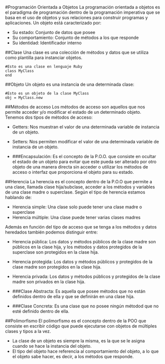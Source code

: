
#Programación Orientada a Objetos
La programación orientada a objetos es el paradigma de programación dentro de la programación imperativa que se basa en el uso de objetos y sus relaciones para construir programas y aplicaciones.
Un objeto está caracterizado por:

- Su estado: Conjunto de datos que posee
- Su comportamiento: Conjunto de métodos a los que responde
- Su identidad: Identificador interno

##Clase
Una clase es una colección de métodos y datos que se utiliza como plantilla para instanciar objetos.
    
	#Esto es una clase en lenguaje Ruby
	class MyClass
	end

##Objeto
Un objeto es una instancia de una determinada clase:

    #Esto es un objeto de la clase MyClass
	obj = MyClass.new

##Métodos de acceso
Los métodos de acceso son aquellos que nos permite acceder y/o modificar el estado de un determinado objeto. Tenemos dos tipos de métodos de acceso:

-	Getters: Nos muestran el valor de una determinada variable de instancia de un objeto.
-	Setters: Nos permiten modificar el valor de una determinada variable de instancia de un objeto.

- ###Encapsulación:
Es el concepto de la P.O.O. que consiste en ocultar el estado de un objeto para evitar que este pueda ser alterado por otro objeto de una manera directa sin acceder o utilizar los métodos de acceso o interfaz que proporciona el objeto para su estado.

##Herencia
La herencia es el concepto dentro de la P.O.O que permite a una clase, llamada clase hija/subclase, acceder a los métodos y variables de una clase madre o superclase. Según el tipo de herencia estamos hablando de:

-	Herencia simple: Una clase solo puede tener una clase madre o superclase
-	Herencia múltiple: Una clase puede tener varias clases madres

Además en función del tipo de acceso que se tenga a los métodos y datos heredados también podemos distinguir entre:

-	Herencia pública: Los datos y métodos públicos de la clase madre son públicos en la clase hija, y los métodos y datos protegidos de la superclase son protegidos en la clase hija.
-	Herencia protegida: Los datos y métodos públicos y protegidos de la clase madre son protegidos en la clase hija.
-	Herencia privada:  Los datos y métodos públicos y protegidos de la clase madre son privados en la clase hija.

-	###Clase Abstracta:
	Es aquella que posee métodos que no están definidos dentro de ella y que se definirán en una clase hija.
-	###Clase Concreta:
	Es una clase que no posee ningún métodod que no esté definido dentro de ella.

##Polimorfismo
El polimorfismo es el concepto dentro de la POO que consiste en escribir código que puede ejecutarse con objetos de múltiples clases y tipos a la vez.

-	La clase de un objeto es siempre la misma, es la que se le asigna cuando se hace la instancia del objeto.
-	El tipo del objeto hace referencia al comportamiento del objeto, a lo que el objeto sabe hacer, es decir, a los métodos que responde.



